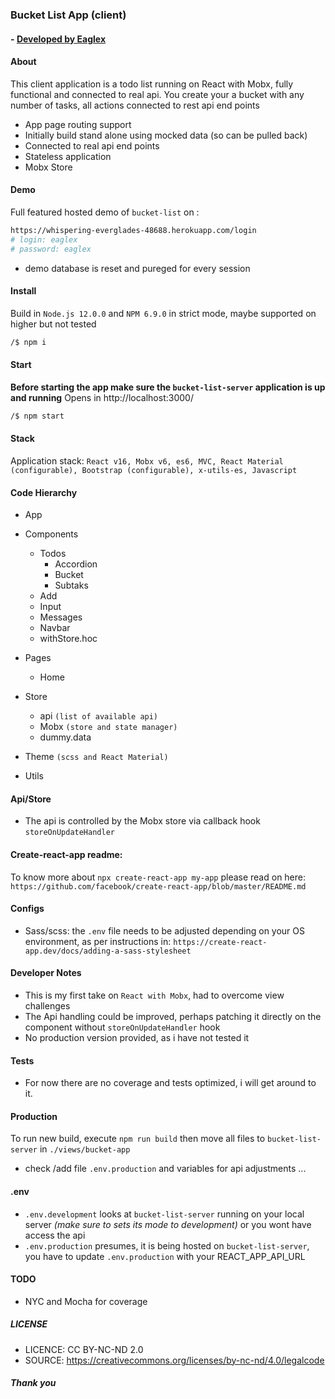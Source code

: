 ### Bucket List App (client)
#### - [ Developed by Eaglex ](http://eaglex.net)

#### About
This client application is a todo list running on React with Mobx, fully functional and connected to real api.
You create your a bucket with any number of tasks, all actions connected to rest api end points

- App page routing support
- Initially build stand alone using mocked data (so can be pulled back)
- Connected to real api end points
- Stateless application
- Mobx Store


#### Demo
Full featured hosted demo of `bucket-list` on :
```sh
https://whispering-everglades-48688.herokuapp.com/login
# login: eaglex
# password: eaglex
```
- demo database is reset and pureged for every session



#### Install 
Build in `Node.js 12.0.0` and `NPM 6.9.0` in strict mode, maybe supported on higher but not tested

```sh
/$ npm i 
```


#### Start
**Before starting the app make sure the `bucket-list-server` application is up and running**
Opens in http://localhost:3000/

```sh
/$ npm start
```

#### Stack
Application stack: `React v16, Mobx v6, es6, MVC, React Material (configurable), Bootstrap (configurable), x-utils-es, Javascript`


#### Code Hierarchy
- App
- Components
    - Todos
        - Accordion
        - Bucket
        - Subtaks
    - Add
    - Input
    - Messages    
    - Navbar
    - withStore.hoc

- Pages
    - Home

- Store
    - api `(list of available api)`
    - Mobx `(store and state manager)`
    - dummy.data
- Theme `(scss and React Material)`

- Utils


#### Api/Store
- The api is controlled by the Mobx store via callback hook `storeOnUpdateHandler`


#### Create-react-app readme:
To know more about `npx create-react-app my-app` please read on here:
`https://github.com/facebook/create-react-app/blob/master/README.md`


#### Configs
- Sass/scss: the `.env` file needs to be adjusted depending on your OS environment, as per instructions in: `https://create-react-app.dev/docs/adding-a-sass-stylesheet`


#### Developer Notes
- This is my first take on `React with Mobx`, had to overcome view challenges
- The Api handling could be improved, perhaps patching it directly on the component without `storeOnUpdateHandler` hook
- No production version provided, as i have not tested it

#### Tests
* For now there are no coverage and tests optimized, i will get around to it.


#### Production
To run new build, execute  `npm run build` then move all files to `bucket-list-server` in `./views/bucket-app`
- check /add file `.env.production` and variables for api adjustments ...


#### .env
- `.env.development` looks at `bucket-list-server` running on your local server _(make sure to sets its mode to development)_ or you wont have access the api
- `.env.production` presumes, it is being hosted on `bucket-list-server`, you have to update `.env.production` with your REACT_APP_API_URL 


#### TODO
* NYC and Mocha for coverage


##### LICENSE
* LICENCE: CC BY-NC-ND 2.0
* SOURCE: https://creativecommons.org/licenses/by-nc-nd/4.0/legalcode


##### Thank you

